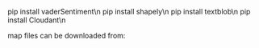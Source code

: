 pip install vaderSentiment\n
pip install shapely\n
pip install textblob\n
pip install Cloudant\n

map files can be downloaded from:
